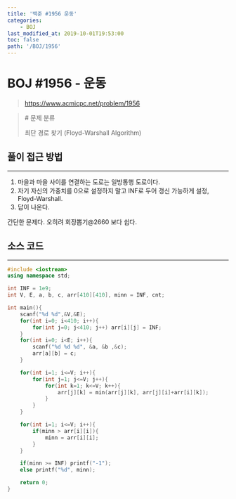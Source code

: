 ```yaml
---
title: '백준 #1956 운동'
categories:
    - BOJ
last_modified_at: 2019-10-01T19:53:00
toc: false
path: '/BOJ/1956'
---
```


# BOJ #1956 - 운동

> https://www.acmicpc.net/problem/1956


> \# 문제 분류
> 
> 최단 경로 찾기 (Floyd-Warshall Algorithm)

## 풀이 접근 방법

---

1. 마을과 마을 사이를 연결하는 도로는 일방통행 도로이다.
2. 자기 자신의 가중치를 0으로 설정하지 말고 INF로 두어 갱신 가능하게 설정, Floyd-Warshall.
3. 답이 나온다.

간단한 문제다. 오히려 회장뽑기@2660 보다 쉽다.

## 소스 코드

---

```c++
#include <iostream>
using namespace std;

int INF = 1e9;
int V, E, a, b, c, arr[410][410], minn = INF, cnt;

int main(){
    scanf("%d %d",&V,&E);
    for(int i=0; i<410; i++){
        for(int j=0; j<410; j++) arr[i][j] = INF;
    }
    for(int i=0; i<E; i++){
        scanf("%d %d %d", &a, &b ,&c);
        arr[a][b] = c;
    }

    for(int i=1; i<=V; i++){
        for(int j=1; j<=V; j++){
            for(int k=1; k<=V; k++){
                arr[j][k] = min(arr[j][k], arr[j][i]+arr[i][k]);
            }
        }
    }

    for(int i=1; i<=V; i++){
        if(minn > arr[i][i]){
            minn = arr[i][i];
        }
    }

    if(minn >= INF) printf("-1");
    else printf("%d", minn);

    return 0;
}
```
